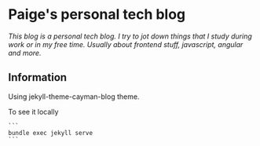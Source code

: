 # Paige's personal tech blog

*This blog is a personal tech blog. I try to jot down things that I study during work or in my free time. Usually about frontend stuff, javascript, angular and more.*

## Information

Using jekyll-theme-cayman-blog theme.


To see it locally 

    ```
    bundle exec jekyll serve 
    ```
